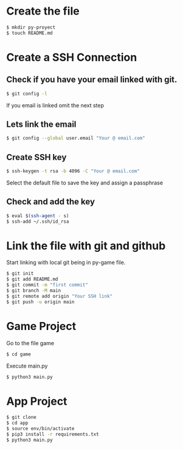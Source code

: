 # Create the file

```sh
$ mkdir py-proyect
$ touch README.md
```
# Create a SSH Connection
## Check if you have your email linked with git.

```sh
$ git config -l
```
If you email is linked omit the next step
## Lets link the email

```sh
$ git config --global user.email "Your @ email.com"
```
## Create SSH key

```sh
$ ssh-keygen -t rsa -b 4096 -C "Your @ email.com"
```
Select the default file to save the key and assign a passphrase

## Check and add the key
```sh
$ eval $(ssh-agent - s)
$ ssh-add ~/.ssh/id_rsa
```
# Link the file with git and github
Start linking with local git being in py-game file.
```sh
$ git init
$ git add README.md
$ git commit -m "first commit"
$ git branch -M main
$ git remote add origin "Your SSH link"
$ git push -u origin main
```
# Game Project

Go to the file game
```sh
$ cd game
```
Execute  main.py 
```sh
$ python3 main.py
```

# App Project

```sh
$ git clone 
$ cd app 
$ source env/bin/activate
$ pip3 install -r requirements.txt
$ python3 main.py
```